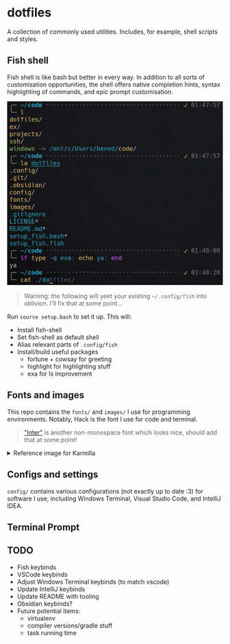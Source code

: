 
# dotfiles

A collection of commonly used utilities. Includes, for example, shell scripts
and styles.

## Fish shell

Fish shell is like bash but better in every way. In addition to all sorts of
customisation opportunities, the shell offers native completion hints, syntax
highlighting of commands, and epic prompt customisation.

<p align="center">
	<img
		src="media/terminal.png"
		alt="Terminal screenshot showing custom prompt, exa, command syntax
		highlighting, and completion hints."
	/>
</p>

> Warning: the following will yeet your existing `~/.config/fish` into oblivion.
>          I'll fix that at some point...

Run `source setup.bash` to set it up. This will:
* Install fish-shell
* Set fish-shell as default shell
* Alias relevant parts of `.config/fish`
* Install/build useful packages
  * fortune + cowsay for greeting
  * highlight for highlighting stuff
  * exa for ls improvement

## Fonts and images

This repo contains the `fonts/` and `images/` I use for programming
environments. Notably, Hack is the font I use for code and terminal.

> ["Inter"](https://fonts.google.com/specimen/Inter) is another non-monospace
> font which looks nice, should add that at some point!

<details>
	<summary>Reference image for Karmilla</summary>
	<img
		src="https://github.com/chetachiezikeuzor/Yin-and-Yang-Theme/blob/main/assets/light1.png?raw=true"
		alt="Karmilla font being used in a nicely themed Obsidian file by GitHub
		user chetachiezikeuzor"
	/>
</details>

## Configs and settings

`config/` contains various configurations (not exactly up to date :3) for
software I use, including Windows Terminal, Visual Studio Code, and IntelliJ
IDEA.

## Terminal Prompt

## TODO

* Fish keybinds
* VSCode keybinds
* Adjust Windows Terminal keybinds (to match vscode)
* Update IntelliJ keybinds
* Update README with tooling
* Obsidian keybinds?
* Future potential items:
	* virtualenv
	* compiler versions/gradle stuff
	* task running time
